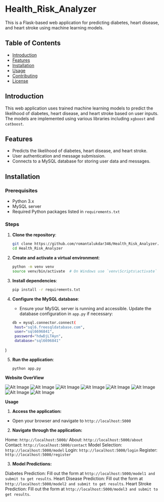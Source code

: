 # Health_Risk_Analyzer

This is a Flask-based web application for predicting diabetes, heart disease, and heart stroke using machine learning models.

## Table of Contents

- [Introduction](#introduction)
- [Features](#features)
- [Installation](#installation)
- [Usage](#usage)
- [Contributing](#contributing)
- [License](#license)

## Introduction

This web application uses trained machine learning models to predict the likelihood of diabetes, heart disease, and heart stroke based on user inputs. The models are implemented using various libraries including `xgboost` and `catboost`.

## Features

- Predicts the likelihood of diabetes, heart disease, and heart stroke.
- User authentication and message submission.
- Connects to a MySQL database for storing user data and messages.

## Installation

### Prerequisites

- Python 3.x
- MySQL server
- Required Python packages listed in `requirements.txt`

### Steps

1. **Clone the repository**:
   ```sh
   git clone https://github.com/romantalukdar346/Health_Risk_Analyzer.git
   cd Health_Risk_Analyzer
   
2. **Create and activate a virtual environment**:
   ```sh
   python -m venv venv
   source venv/bin/activate  # On Windows use `venv\Scripts\activate`

3. **Install dependencies**:
   ```sh
   pip install -r requirements.txt

4. **Configure the MySQL database**:
   
   - Ensure your MySQL server is running and accessible. Update the database configuration in `app.py` if necessary:
   ```sh
   db = mysql.connector.connect(
    host="sql6.freesqldatabase.com",
    user="sql6696841",
    password="hdwDjLTAyn",
    database="sql6696841"
)


5. **Run the application**:
   
   `python app.py`

**Website OverView**

![Alt Image](https://github.com/romantalukdar346/Health_Risk_Analyzer/blob/main/Image/Picture1.png)
![Alt Image](https://github.com/romantalukdar346/Health_Risk_Analyzer/blob/main/Image/Picture2.png)
![Alt Image](https://github.com/romantalukdar346/Health_Risk_Analyzer/blob/main/Image/Picture3.png)
![Alt Image](https://github.com/romantalukdar346/Health_Risk_Analyzer/blob/main/Image/Picture4.png)
![Alt Image](https://github.com/romantalukdar346/Health_Risk_Analyzer/blob/main/Image/Picture5.png)
![Alt Image](https://github.com/romantalukdar346/Health_Risk_Analyzer/blob/main/Image/Picture6.png)
![Alt Image](https://github.com/romantalukdar346/Health_Risk_Analyzer/blob/main/Image/Picture7.png)
![Alt Image](https://github.com/romantalukdar346/Health_Risk_Analyzer/blob/main/Image/Picture8.png)


**Usage**
1. **Access the application:**
  - Open your browser and navigate to `http://localhost:5000`

2. **Navigate through the application:**

  Home: `http://localhost:5000/`
  About: `http://localhost:5000/about`
  Contact: `http://localhost:5000/contact`
  Model Selection: `http://localhost:5000/model`
  Login: `http://localhost:5000/login`
  Register: `http://localhost:5000/register`

3. **Model Predictions:**

  Diabetes Prediction: Fill out the form at `http://localhost:5000/model1 and submit to get results`.
  Heart Disease Prediction: Fill out the form at `http://localhost:5000/model2 and submit to get results`.
  Heart Stroke Prediction: Fill out the form at `http://localhost:5000/model3 and submit to get results`.



